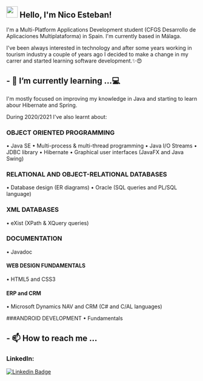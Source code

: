 ## <img src="https://media.giphy.com/media/hvRJCLFzcasrR4ia7z/giphy.gif" width="30px"> Hello, I'm Nico Esteban!

I'm a Multi-Platform Applications Development student (CFGS Desarrollo de Aplicaciones Multiplataforma) in Spain. I'm currently based in Málaga.

I've been always interested in technology and after some years working in tourism industry a couple of years ago I decided to make a change in my carrer and started learning software development.✨😍




## - 🌱 I’m currently learning ...💻
I'm mostly focused on improving my knowledge in Java and starting to learn abour Hibernate and Spring.

During 2020/2021 I've also learnt about:

### OBJECT ORIENTED PROGRAMMING
• Java SE
• Multi-process & multi-thread programming
• Java I/O Streams
• JDBC library
• Hibernate
• Graphical user interfaces (JavaFX and Java Swing)

### RELATIONAL AND OBJECT-RELATIONAL DATABASES
• Database design (ER diagrams)
• Oracle (SQL queries and PL/SQL language)

### XML DATABASES
• eXist (XPath & XQuery queries)

### DOCUMENTATION
• Javadoc

#### WEB DESIGN FUNDAMENTALS
• HTML5 and CSS3

#### ERP and CRM
• Microsoft Dynamics NAV and CRM (C# and C/AL languages)

###ANDROID DEVELOPMENT
• Fundamentals

## - 📫 How to reach me ...

### LinkedIn: 
[![Linkedin Badge](https://img.shields.io/badge/-LinkedIn-blue?style=flat-square&logo=Linkedin&logoColor=white&link=https://www.linkedin.com/in/harshkumarkhatri/)](https://www.linkedin.com/in/nicolas-esteban
)

